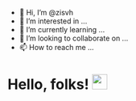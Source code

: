 - 👋 Hi, I’m @zisvh
- 👀 I’m interested in ...
- 🌱 I’m currently learning ...
- 💞️ I’m looking to collaborate on ...
- 📫 How to reach me ...

<!---
zisvh/zisvh is a ✨ special ✨ repository because its `README.md` (this file) appears on your GitHub profile.
You can click the Preview link to take a look at your changes.
--->
# Hello, folks! <img src="https://raw.githubusercontent.com/MartinHeinz/MartinHeinz/master/wave.gif" width="30px">
